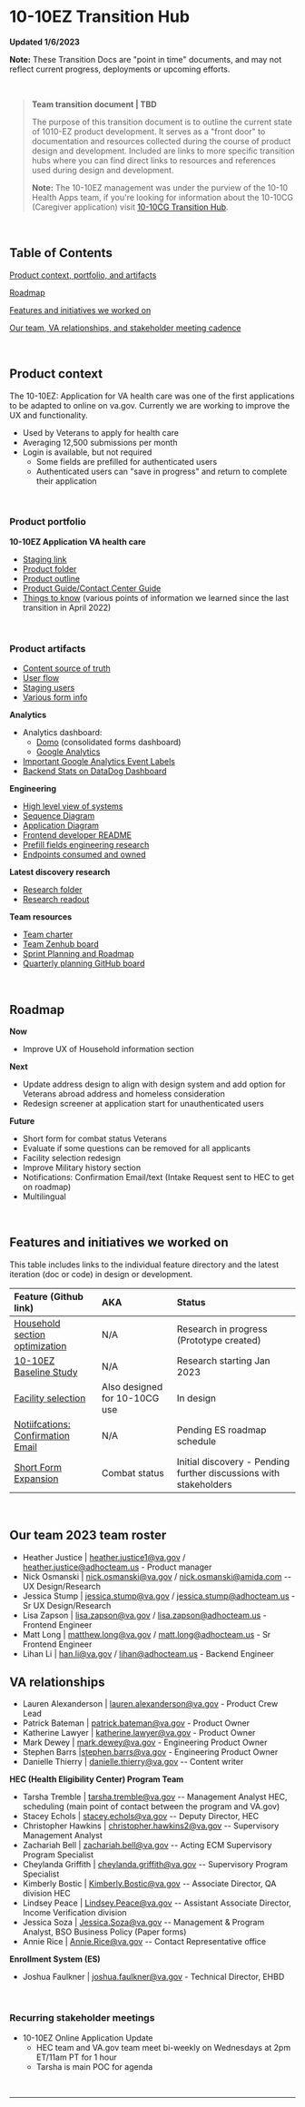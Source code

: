 # 10-10EZ Transition Hub

**Updated 1/6/2023**

**Note:** These Transition Docs are "point in time" documents, and may not reflect current progress, deployments or upcoming efforts.

<br>

>**Team transition document | TBD**
>
> The purpose of this transition document is to outline the current state of 1010-EZ product development. It serves as a "front door" to documentation and resources collected during the course of product design and development. Included are links to more specific transition hubs where you can find direct links to resources and references used during design and development.
> 
> **Note:** The 10-10EZ management was under the purview of the 10-10 Health Apps team, if you're looking for information about the 10-10CG (Caregiver application) visit [10-10CG Transition Hub](https://github.com/department-of-veterans-affairs/va.gov-team/blob/master/products/caregivers/Transition%20hub/README.md).


<br>

## Table of Contents
[Product context, portfolio, and artifacts](#product-context)

[Roadmap](#roadmap)

[Features and initiatives we worked on](#Features-and-initiatives-we-worked-on)

[Our team, VA relationships, and stakeholder meeting cadence](#Our-team-March-2022-team-roster)


<br>

## Product context 
The 10-10EZ: Application for VA health care was one of the first applications to be adapted to online on va.gov. Currently we are working to improve the UX and functionality. 

- Used by Veterans to apply for health care
- Averaging 12,500 submissions per month
- Login is available, but not required
     - Some fields are prefilled for authenticated users
     - Authenticated users can "save in progress" and return to complete their application

<br>


### Product portfolio
**10-10EZ Application VA health care**
- [Staging link](https://staging.va.gov/health-care/apply/application/introduction)
- [Product folder](https://github.com/department-of-veterans-affairs/va.gov-team/tree/master/products/health-care/application/va-application)
- [Product outline](https://github.com/department-of-veterans-affairs/va.gov-team/blob/master/products/health-care/application/va-application/10-10EZ%20Health%20Care%20Application%20-%20Product%20Outline.md)
- [Product Guide/Contact Center Guide](https://github.com/department-of-veterans-affairs/va.gov-team/blob/master/products/health-care/application/va-application/10-10EZ%20Form/HCA.Product.Guide.docx)
- [Things to know](https://github.com/department-of-veterans-affairs/va.gov-team/blob/master/products/health-care/application/va-application/10-10EZ%20Form/10-10EZ%20-%20Things%20to%20know.md) (various points of information we learned since the last transition in April 2022)



<br>


### Product artifacts
- [Content source of truth](https://github.com/department-of-veterans-affairs/va.gov-team/blob/master/products/health-care/application/va-application/10-10EZ%20Form/10-10EZ-application-copy.md)
- [User flow](https://app.mural.co/t/adhoccorporateworkspace2583/m/adhoccorporateworkspace2583/1632923531828/474bfdde942c22a0df26ad416a0b23e36b834d4a?sender=u6ad375c1c8425e5bfec67027)
- [Staging users](https://github.com/department-of-veterans-affairs/va.gov-team-sensitive/blob/master/Administrative/vagov-users/mvi-staging-users.csv)
- [Various form info](https://github.com/department-of-veterans-affairs/va.gov-team/tree/master/products/health-care/application/va-application/10-10EZ%20Form)


**Analytics**
- Analytics dashboard: 
     - [Domo](https://va-gov.domo.com/page/447193050) (consolidated forms dashboard)
     - [Google Analytics](https://analytics.google.com/analytics/web/?authuser=0#/dashboard/gSXa5lOYRyuXpauKyXSYug/a50123418w177519031p184624291/_u.date00=20210301&_u.date01=20210524/)
- [Important Google Analytics Event Labels](https://github.com/department-of-veterans-affairs/va.gov-team/blob/master/products/health-care/application/va-application/10-10EZ%20Form/Analytics/Important%20Google%20Analytics%20event%20labels.md)
- [Backend Stats on DataDog Dashboard](https://vagov.ddog-gov.com/dashboard/p5g-fys-epz/1010-health-apps?from_ts=1657212129534&to_ts=1657215729534&live=true)


**Engineering**
- [High level view of systems](https://github.com/department-of-veterans-affairs/va.gov-team/blob/master/products/health-care/application/va-application/engineering/10-10EZ%20High-level%20Architecture.png)
- [Sequence Diagram](https://github.com/department-of-veterans-affairs/va.gov-team/blob/master/products/health-care/application/va-application/engineering/sequence-diagram.md)
- [Application Diagram](https://github.com/department-of-veterans-affairs/va.gov-team/blob/master/products/health-care/application/va-application/engineering/architecture-diagram.md)
- [Frontend developer README](https://github.com/department-of-veterans-affairs/vets-website/blob/master/src/applications/hca/README.md)
- [Prefill fields engineering research](https://app.zenhub.com/workspaces/vsa---10-10-team-5fff0cfd1462b6000e320fc7/issues/department-of-veterans-affairs/va.gov-team/27278)
- [Endpoints consumed and owned](https://github.com/department-of-veterans-affairs/va.gov-team/blob/master/products/health-care/application/va-application/engineering/Endpoints%20Information.md)

**Latest discovery research**
- [Research folder](https://github.com/department-of-veterans-affairs/va.gov-team/tree/master/products/health-care/application/va-application/research/april-may-2021/end-user-discovery)
- [Research readout](https://github.com/department-of-veterans-affairs/va.gov-team/blob/master/products/health-care/application/va-application/research/april-may-2021/end-user-discovery/10-10EZ%20Discovery%20Research%20readout.pdf)

**Team resources**
- [Team charter](https://github.com/department-of-veterans-affairs/va.gov-team/blob/master/products/health-care/application/va-application/team.charter.md)
- [Team Zenhub board](https://app.zenhub.com/workspaces/vsa---10-10-team-5fff0cfd1462b6000e320fc7/board)
- [Sprint Planning and Roadmap](https://docs.google.com/presentation/d/1ASalrxCcn-SXoNzz7ueIYQws97O6ROkXZznVch1mF-c/edit#slide=id.p1)
- [Quarterly planning GitHub board](https://github.com/orgs/department-of-veterans-affairs/projects/847/views/1?layout=board)

<br>


## Roadmap


**Now**
- Improve UX of Household information section

**Next**
- Update address design to align with design system and add option for Veterans abroad address and homeless consideration
- Redesign screener at application start for unauthenticated users

**Future**
- Short form for combat status Veterans
- Evaluate if some questions can be removed for all applicants 
- Facility selection redesign
- Improve Military history section
- Notifications: Confirmation Email/text (Intake Request sent to HEC to get on roadmap)
- Multilingual 


<br>


## Features and initiatives we worked on
This table includes links to the individual feature directory and the latest iteration (doc or code) in design or development.

| Feature (Github link) | AKA | Status |
| :--- | :--- | :--- |
| [Household section optimization](https://github.com/department-of-veterans-affairs/va.gov-team/blob/master/products/health-care/application/Transition%20hub/In%20progress%20features/Household%20section.md) | N/A | Research in progress (Prototype created)|
| [10-10EZ Baseline Study](https://github.com/department-of-veterans-affairs/va.gov-team/blob/master/products/health-care/application/Transition%20hub/In%20progress%20features/Baseline%20Study.md) | N/A | Research starting Jan 2023 |
| [Facility selection](https://github.com/department-of-veterans-affairs/va.gov-team/blob/master/products/health-care/application/Transition%20hub/In%20progress%20features/Facility%20selection.md) | Also designed for 10-10CG use | In design |
| [Notiifcations: Confirmation Email](https://github.com/department-of-veterans-affairs/va.gov-team/blob/master/products/health-care/application/Transition%20hub/In%20progress%20features/Confirmation%20Emails.md) | N/A | Pending ES roadmap schedule |
| [Short Form Expansion](https://github.com/department-of-veterans-affairs/va.gov-team/blob/master/products/health-care/application/Transition%20hub/In%20progress%20features/Short%20Form%20Expansion.md) | Combat status | Initial discovery - Pending further discussions with stakeholders |

<br>


## Our team 2023 team roster

- Heather Justice | heather.justice1@va.gov / heather.justice@adhocteam.us - Product manager
- Nick Osmanski | nick.osmanski@va.gov / nick.osmanski@amida.com -- UX Design/Research
- Jessica Stump | jessica.stump@va.gov / jessica.stump@adhocteam.us - Sr UX Design/Research
- Lisa Zapson | lisa.zapson@va.gov / lisa.zapson@adhocteam.us - Frontend Engineer
- Matt Long | matthew.long@va.gov / matt.long@adhocteam.us - Sr Frontend Engineer
- Lihan Li | han.li@va.gov / lihan@adhocteam.us - Backend Engineer

## VA relationships

- Lauren Alexanderson | lauren.alexanderson@va.gov - Product Crew Lead
- Patrick Bateman | patrick.bateman@va.gov - Product Owner
- Katherine Lawyer | katherine.lawyer@va.gov - Product Owner
- Mark Dewey | mark.dewey@va.gov - Engineering Product Owner
- Stephen Barrs |stephen.barrs@va.gov - Engineering Product Owner
- Danielle Thierry | danielle.thierry@va.gov -- Content writer

**HEC (Health Eligibility Center) Program Team**
- Tarsha Tremble | tarsha.tremble@va.gov -- Management Analyst HEC, scheduling (main point of contact between the program and VA.gov)
- Stacey Echols  | stacey.echols@va.gov  --  Deputy Director, HEC
- Christopher Hawkins  | christopher.hawkins2@va.gov  -- Supervisory Management Analyst
- Zachariah Bell  | zachariah.bell@va.gov  -- Acting ECM Supervisory Program Specialist
- Cheylanda Griffith  | cheylanda.griffith@va.gov  --  Supervisory Program Specialist
- Kimberly Bostic | Kimberly.Bostic@va.gov -- Associate Director, QA division HEC
- Lindsey Peace | Lindsey.Peace@va.gov -- Assistant Associate Director, Income Verification division
- Jessica Soza | Jessica.Soza@va.gov -- Management & Program Analyst, BSO Business Policy (Paper forms)
- Annie Rice | Annie.Rice@va.gov -- Contact Representative office

**Enrollment System (ES)**
- Joshua Faulkner | joshua.faulkner@va.gov - Technical Director, EHBD


<br>


### Recurring stakeholder meetings

- 10-10EZ Online Application Update
   - HEC team and VA.gov team meet bi-weekly on Wednesdays at 2pm ET/11am PT for 1 hour
   - Tarsha is main POC for agenda



<br>

---
